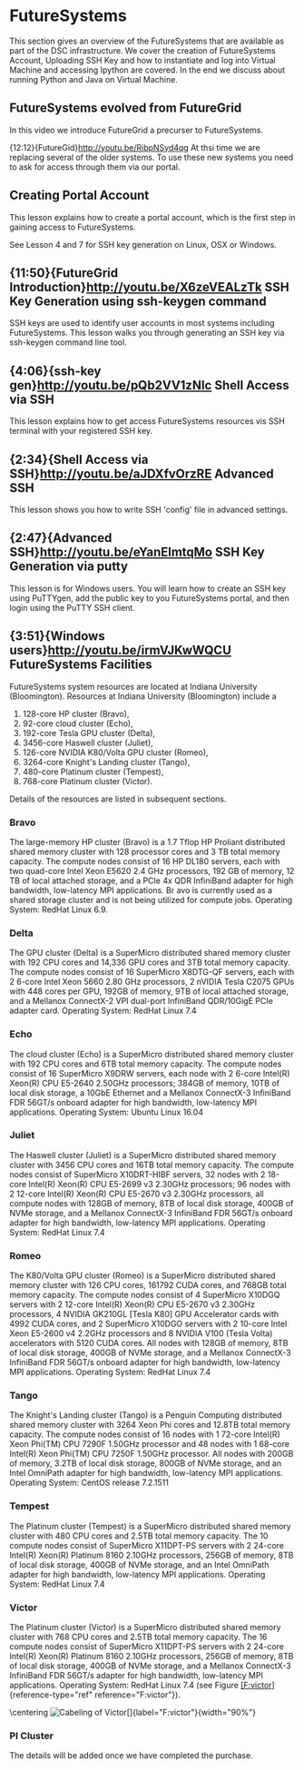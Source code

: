 FutureSystems
=============

 

This section gives an overview of the FutureSystems that are available
as part of the DSC infrastructure. We cover the creation of
FutureSystems Account, Uploading SSH Key and how to instantiate and log
into Virtual Machine and accessing Ipython are covered. In the end we
discuss about running Python and Java on Virtual Machine.

FutureSystems evolved from FutureGrid
-------------------------------------

In this video we introduce FutureGrid a precurser to FutureSystems.

{12:12}{FutureGid}<http://youtu.be/RibpNSyd4qg>
At thsi time we are replacing several of the older systems. To use these
new systems you need to ask for access through them via our portal.

Creating Portal Account
-----------------------

This lesson explains how to create a portal account, which is the first
step in gaining access to FutureSystems.

See Lesson 4 and 7 for SSH key generation on Linux, OSX or Windows.

{11:50}{FutureGrid Introduction}<http://youtu.be/X6zeVEALzTk>
SSH Key Generation using ssh-keygen command
-------------------------------------------

SSH keys are used to identify user accounts in most systems including
FutureSystems. This lesson walks you through generating an SSH key via
ssh-keygen command line tool.

{4:06}{ssh-key gen}<http://youtu.be/pQb2VV1zNIc>
Shell Access via SSH
--------------------

This lesson explains how to get access FutureSystems resources vis SSH
terminal with your registered SSH key.

{2:34}{Shell Access via SSH}<http://youtu.be/aJDXfvOrzRE>
Advanced SSH
------------

This lesson shows you how to write SSH 'config' file in advanced
settings.

{2:47}{Advanced SSH}<http://youtu.be/eYanElmtqMo>
SSH Key Generation via putty
----------------------------

This lesson is for Windows users. You will learn how to create an SSH
key using PuTTYgen, add the public key to you FutureSystems portal, and
then login using the PuTTY SSH client.

{3:51}{Windows users}<http://youtu.be/irmVJKwWQCU>
FutureSystems Facilities
------------------------

FutureSystems system resources are located at Indiana University
(Bloomington). Resources at Indiana University (Bloomington) include a

1.  128-core HP cluster (Bravo),
2.  92-core cloud cluster (Echo),
3.  192-core Tesla GPU cluster (Delta),
4.  3456-core Haswell cluster (Juliet),
5.  126-core NVIDIA K80/Volta GPU cluster (Romeo),
6.  3264-core Knight's Landing cluster (Tango),
7.  480-core Platinum cluster (Tempest),
8.  768-core Platinum cluster (Victor).

Details of the resources are listed in subsequent sections.

### Bravo

The large-memory HP cluster (Bravo) is a 1.7 Tflop HP Proliant
distributed shared memory cluster with 128 processor cores and 3 TB
total memory capacity. The compute nodes consist of 16 HP DL180 servers,
each with two quad-core Intel Xeon E5620 2.4 GHz processors, 192 GB of
memory, 12 TB of local attached storage, and a PCIe 4x QDR InfiniBand
adapter for high bandwidth, low-latency MPI applications. Br avo is
currently used as a shared storage cluster and is not being utilized for
compute jobs. Operating System: RedHat Linux 6.9.

### Delta

The GPU cluster (Delta) is a SuperMicro distributed shared memory
cluster with 192 CPU cores and 14,336 GPU cores and 3TB total memory
capacity. The compute nodes consist of 16 SuperMicro X8DTG-QF servers,
each with 2 6-core Intel Xeon 5660 2.80 GHz processors, 2 nVIDIA Tesla
C2075 GPUs with 448 cores per GPU, 192GB of memory, 9TB of local
attached storage, and a Mellanox ConnectX-2 VPI dual-port InfiniBand
QDR/10GigE PCIe adapter card. Operating System: RedHat Linux 7.4

### Echo

The cloud cluster (Echo) is a SuperMicro distributed shared memory
cluster with 192 CPU cores and 6TB total memory capacity. The compute
nodes consist of 16 SuperMicro X9DRW servers, each node with 2 6-core
Intel(R) Xeon(R) CPU E5-2640 2.50GHz processors; 384GB of memory, 10TB
of local disk storage, a 10GbE Ethernet and a Mellanox ConnectX-3
InfiniBand FDR 56GT/s onboard adapter for high bandwidth, low-latency
MPI applications. Operating System: Ubuntu Linux 16.04

### Juliet

The Haswell cluster (Juliet) is a SuperMicro distributed shared memory
cluster with 3456 CPU cores and 16TB total memory capacity. The compute
nodes consist of SuperMicro X10DRT-HIBF servers, 32 nodes with 2 18-core
Intel(R) Xeon(R) CPU E5-2699 v3 2.30GHz processors; 96 nodes with 2
12-core Intel(R) Xeon(R) CPU E5-2670 v3 2.30GHz processors, all compute
nodes with 128GB of memory, 8TB of local disk storage, 400GB of NVMe
storage, and a Mellanox ConnectX-3 InfiniBand FDR 56GT/s onboard adapter
for high bandwidth, low-latency MPI applications. Operating System:
RedHat Linux 7.4

### Romeo

The K80/Volta GPU cluster (Romeo) is a SuperMicro distributed shared
memory cluster with 126 CPU cores, 161792 CUDA cores, and 768GB total
memory capacity. The compute nodes consist of 4 SuperMicro X10DGQ
servers with 2 12-core Intel(R) Xeon(R) CPU E5-2670 v3 2.30GHz
processors, 4 NVIDIA GK210GL \[Tesla K80\] GPU Accelerator cards with
4992 CUDA cores, and 2 SuperMicro X10DGO servers with 2 10-core Intel
Xeon E5-2600 v4 2.2GHz processors and 8 NVIDIA V100 (Tesla Volta)
accelerators with 5120 CUDA cores. All nodes with 128GB of memory, 8TB
of local disk storage, 400GB of NVMe storage, and a Mellanox ConnectX-3
InfiniBand FDR 56GT/s onboard adapter for high bandwidth, low-latency
MPI applications. Operating System: RedHat Linux 7.4

### Tango

The Knight's Landing cluster (Tango) is a Penguin Computing distributed
shared memory cluster with 3264 Xeon Phi cores and 12.8TB total memory
capacity. The compute nodes consist of 16 nodes with 1 72-core Intel(R)
Xeon Phi(TM) CPU 7290F 1.50GHz processor and 48 nodes with 1 68-core
Intel(R) Xeon Phi(TM) CPU 7250F 1.50GHz processor. All nodes with 200GB
of memory, 3.2TB of local disk storage, 800GB of NVMe storage, and an
Intel OmniPath adapter for high bandwidth, low-latency MPI applications.
Operating System: CentOS release 7.2.1511

### Tempest

The Platinum cluster (Tempest) is a SuperMicro distributed shared memory
cluster with 480 CPU cores and 2.5TB total memory capacity. The 10
compute nodes consist of SuperMicro X11DPT-PS servers with 2 24-core
Intel(R) Xeon(R) Platinum 8160 2.10GHz processors, 256GB of memory, 8TB
of local disk storage, 400GB of NVMe storage, and an Intel OmniPath
adapter for high bandwidth, low-latency MPI applications. Operating
System: RedHat Linux 7.4

### Victor

The Platinum cluster (Victor) is a SuperMicro distributed shared memory
cluster with 768 CPU cores and 2.5TB total memory capacity. The 16
compute nodes consist of SuperMicro X11DPT-PS servers with 2 24-core
Intel(R) Xeon(R) Platinum 8160 2.10GHz processors, 256GB of memory, 8TB
of local disk storage, 400GB of NVMe storage, and a Mellanox ConnectX-3
InfiniBand FDR 56GT/s adapter for high bandwidth, low-latency MPI
applications. Operating System: RedHat Linux 7.4 (see
Figure [\[F:victor\]](#F:victor){reference-type="ref"
reference="F:victor"}).

\centering
![Cabeling of
Victor[]{label="F:victor"}](images/victor.jpg){width="90%"}

### PI Cluster

The details will be added once we have completed the purchase.
